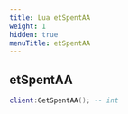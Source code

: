 ```yaml
---
title: Lua etSpentAA
weight: 1
hidden: true
menuTitle: etSpentAA
---
```

## etSpentAA
```lua
client:GetSpentAA(); -- int
```